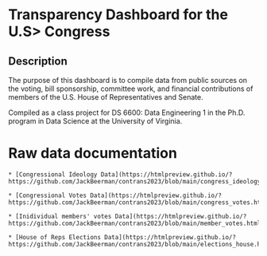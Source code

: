 # Transparency Dashboard for the U.S> Congress
## Description 
The purpose of this dashboard is to compile data from public sources on the voting, bill sponsorship, committee work, and financial contributions of members of the U.S. House of Representatives and Senate.

Compiled as a class project for DS 6600: Data Engineering 1 in the Ph.D. program in Data Science at the University of Virginia.

# Raw data documentation 

    * [Congressional Ideology Data](https://htmlpreview.github.io/?https://github.com/JackBeerman/contrans2023/blob/main/congress_ideology.html)

    * [Congressional Votes Data](https://htmlpreview.github.io/?https://github.com/JackBeerman/contrans2023/blob/main/congress_votes.html)

    * [Inidividual members' votes Data](https://htmlpreview.github.io/?https://github.com/JackBeerman/contrans2023/blob/main/member_votes.html)

    * [House of Reps Elections Data](https://htmlpreview.github.io/?https://github.com/JackBeerman/contrans2023/blob/main/elections_house.html)

    